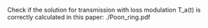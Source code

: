 Check if the solution for transmission with loss modulation T_a(t) is correctly calculated in this paper: ./Poon_ring.pdf

